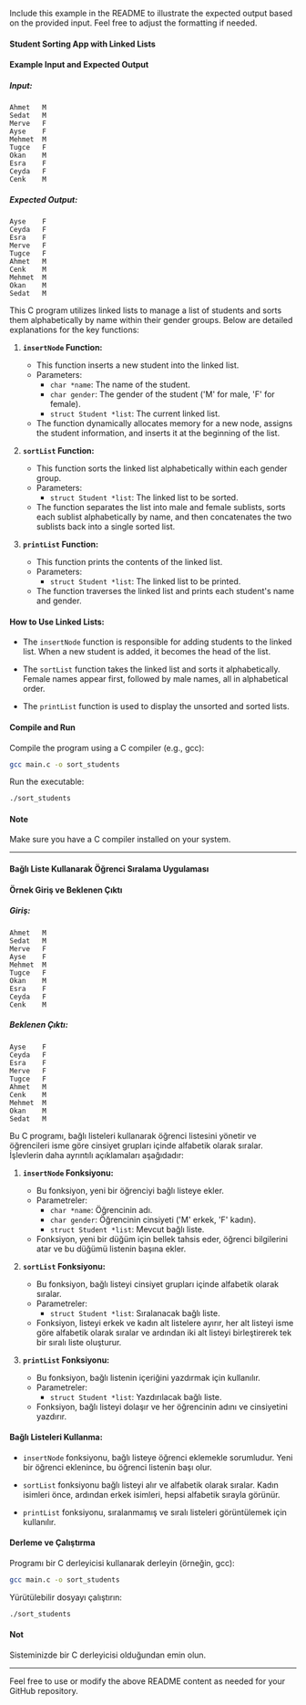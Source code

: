 
Include this example in the README to illustrate the expected output based on the provided input. Feel free to adjust the formatting if needed.
#### Student Sorting App with Linked Lists

#### Example Input and Expected Output

##### Input:

```
Ahmet   M
Sedat   M
Merve   F
Ayse    F
Mehmet  M
Tugce   F
Okan    M
Esra    F
Ceyda   F
Cenk    M
```

##### Expected Output:

```
Ayse    F
Ceyda   F
Esra    F
Merve   F
Tugce   F
Ahmet   M
Cenk    M
Mehmet  M
Okan    M
Sedat   M
```

This C program utilizes linked lists to manage a list of students and sorts them alphabetically by name within their gender groups. Below are detailed explanations for the key functions:

1. **`insertNode` Function:**
   - This function inserts a new student into the linked list.
   - Parameters:
     - `char *name`: The name of the student.
     - `char gender`: The gender of the student ('M' for male, 'F' for female).
     - `struct Student *list`: The current linked list.
   - The function dynamically allocates memory for a new node, assigns the student information, and inserts it at the beginning of the list.

2. **`sortList` Function:**
   - This function sorts the linked list alphabetically within each gender group.
   - Parameters:
     - `struct Student *list`: The linked list to be sorted.
   - The function separates the list into male and female sublists, sorts each sublist alphabetically by name, and then concatenates the two sublists back into a single sorted list.

3. **`printList` Function:**
   - This function prints the contents of the linked list.
   - Parameters:
     - `struct Student *list`: The linked list to be printed.
   - The function traverses the linked list and prints each student's name and gender.

#### How to Use Linked Lists:

- The `insertNode` function is responsible for adding students to the linked list. When a new student is added, it becomes the head of the list.
  
- The `sortList` function takes the linked list and sorts it alphabetically. Female names appear first, followed by male names, all in alphabetical order.
  
- The `printList` function is used to display the unsorted and sorted lists.

#### Compile and Run

Compile the program using a C compiler (e.g., gcc):

```bash
gcc main.c -o sort_students
```

Run the executable:

```bash
./sort_students
```

#### Note

Make sure you have a C compiler installed on your system.

---
#### Bağlı Liste Kullanarak Öğrenci Sıralama Uygulaması

#### Örnek Giriş ve Beklenen Çıktı

##### Giriş:

```
Ahmet   M
Sedat   M
Merve   F
Ayse    F
Mehmet  M
Tugce   F
Okan    M
Esra    F
Ceyda   F
Cenk    M
```

##### Beklenen Çıktı:

```
Ayse    F
Ceyda   F
Esra    F
Merve   F
Tugce   F
Ahmet   M
Cenk    M
Mehmet  M
Okan    M
Sedat   M
```

Bu C programı, bağlı listeleri kullanarak öğrenci listesini yönetir ve öğrencileri isme göre cinsiyet grupları içinde alfabetik olarak sıralar. İşlevlerin daha ayrıntılı açıklamaları aşağıdadır:

1. **`insertNode` Fonksiyonu:**
   - Bu fonksiyon, yeni bir öğrenciyi bağlı listeye ekler.
   - Parametreler:
     - `char *name`: Öğrencinin adı.
     - `char gender`: Öğrencinin cinsiyeti ('M' erkek, 'F' kadın).
     - `struct Student *list`: Mevcut bağlı liste.
   - Fonksiyon, yeni bir düğüm için bellek tahsis eder, öğrenci bilgilerini atar ve bu düğümü listenin başına ekler.

2. **`sortList` Fonksiyonu:**
   - Bu fonksiyon, bağlı listeyi cinsiyet grupları içinde alfabetik olarak sıralar.
   - Parametreler:
     - `struct Student *list`: Sıralanacak bağlı liste.
   - Fonksiyon, listeyi erkek ve kadın alt listelere ayırır, her alt listeyi isme göre alfabetik olarak sıralar ve ardından iki alt listeyi birleştirerek tek bir sıralı liste oluşturur.

3. **`printList` Fonksiyonu:**
   - Bu fonksiyon, bağlı listenin içeriğini yazdırmak için kullanılır.
   - Parametreler:
     - `struct Student *list`: Yazdırılacak bağlı liste.
   - Fonksiyon, bağlı listeyi dolaşır ve her öğrencinin adını ve cinsiyetini yazdırır.

#### Bağlı Listeleri Kullanma:

- `insertNode` fonksiyonu, bağlı listeye öğrenci eklemekle sorumludur. Yeni bir öğrenci eklenince, bu öğrenci listenin başı olur.

- `sortList` fonksiyonu bağlı listeyi alır ve alfabetik olarak sıralar. Kadın isimleri önce, ardından erkek isimleri, hepsi alfabetik sırayla görünür.

- `printList` fonksiyonu, sıralanmamış ve sıralı listeleri görüntülemek için kullanılır.

#### Derleme ve Çalıştırma

Programı bir C derleyicisi kullanarak derleyin (örneğin, gcc):

```bash
gcc main.c -o sort_students
```

Yürütülebilir dosyayı çalıştırın:

```bash
./sort_students
```

#### Not

Sisteminizde bir C derleyicisi olduğundan emin olun.

---

Feel free to use or modify the above README content as needed for your GitHub repository.